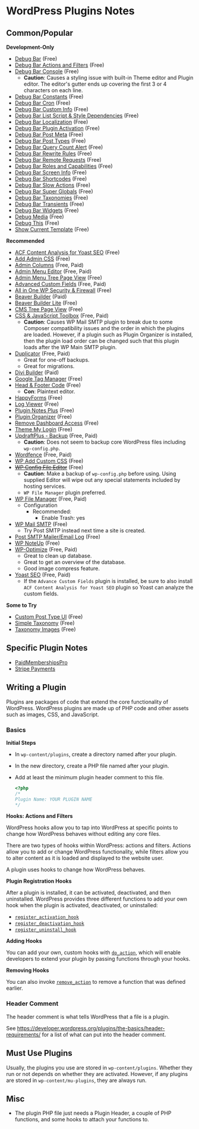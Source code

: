 # WordPress Plugins Notes


## Common/Popular

**Development-Only**

* [Debug Bar](https://wordpress.org/plugins/debug-bar/) (Free)
* [Debug Bar Actions and Filters](https://wordpress.org/plugins/debug-bar-actions-and-filters-addon/) (Free)
* [Debug Bar Console](https://wordpress.org/plugins/debug-bar-console/) (Free)
  + **Caution**: Causes a styling issue with built-in Theme editor and Plugin
    editor.  The editor's gutter ends up covering the first 3 or 4 characters on
    each line.
* [Debug Bar Constants](https://wordpress.org/plugins/debug-bar-constants/) (Free)
* [Debug Bar Cron](https://wordpress.org/plugins/debug-bar-cron/) (Free)
* [Debug Bar Custom Info](https://wordpress.org/plugins/debug-bar-custom-info/) (Free)
* [Debug Bar List Script & Style Dependencies](https://wordpress.org/plugins/debug-bar-list-dependencies/) (Free)
* [Debug Bar Localization](https://wordpress.org/plugins/debug-bar-localization/) (Free)
* [Debug Bar Plugin Activation](https://wordpress.org/plugins/debug-bar-plugin-activation/) (Free)
* [Debug Bar Post Meta](https://wordpress.org/plugins/tdd-debug-bar-post-meta/) (Free)
* [Debug Bar Post Types](https://wordpress.org/plugins/debug-bar-post-types/) (Free)
* [Debug Bar Query Count Alert](https://wordpress.org/plugins/debug-bar-query-count-alert/) (Free)
* [Debug Bar Rewrite Rules](https://wordpress.org/plugins/debug-bar-rewrite-rules/) (Free)
* [Debug Bar Remote Requests](https://wordpress.org/plugins/debug-bar-remote-requests/) (Free)
* [Debug Bar Roles and Capabilities](https://wordpress.org/plugins/debug-bar-roles-and-capabilities/) (Free)
* [Debug Bar Screen Info](https://wordpress.org/plugins/debug-bar-screen-info/) (Free)
* [Debug Bar Shortcodes](https://wordpress.org/plugins/debug-bar-shortcodes/) (Free)
* [Debug Bar Slow Actions](https://wordpress.org/plugins/debug-bar-slow-actions/) (Free)
* [Debug Bar Super Globals](https://wordpress.org/plugins/debug-bar-super-globals/) (Free)
* [Debug Bar Taxonomies](https://wordpress.org/plugins/debug-bar-taxonomies/) (Free)
* [Debug Bar Transients](https://wordpress.org/plugins/debug-bar-transients/) (Free)
* [Debug Bar Widgets](https://wordpress.org/plugins/debug-bar-widgets/) (Free)
* [Debug Media](https://wordpress.org/plugins/debug-media/) (Free)
* [Debug This](https://wordpress.org/plugins/debug-this/) (Free)
* [Show Current Template](https://wordpress.org/plugins/show-current-template/) (Free)

**Recommended**

* [ACF Content Analysis for Yoast SEO](https://wordpress.org/plugins/acf-content-analysis-for-yoast-seo/) (Free)
* [Add Admin CSS](https://wordpress.org/plugins/add-admin-css/) (Free)
* [Admin Columns](https://wordpress.org/plugins/codepress-admin-columns/) (Free, Paid)
* [Admin Menu Editor](https://wordpress.org/plugins/admin-menu-editor/) (Free, Paid)
* [Admin Menu Tree Page View](https://wordpress.org/plugins/admin-menu-tree-page-view/) (Free)
* [Advanced Custom Fields](https://wordpress.org/plugins/advanced-custom-fields/) (Free, Paid)
* [All in One WP Security & Firewall](https://wordpress.org/plugins/all-in-one-wp-security-and-firewall/) (Free)
* [Beaver Builder](https://www.wpbeaverbuilder.com/) (Paid)
* [Beaver Builder Lite](https://wordpress.org/plugins/beaver-builder-lite-version/) (Free)
* [CMS Tree Page View](https://wordpress.org/plugins/cms-tree-page-view/) (Free)
* [CSS & JavaScript Toolbox](https://wordpress.org/plugins/css-javascript-toolbox/) (Free, Paid)
  + **Caution**: Causes WP Mail SMTP plugin to break due to some Composer
    compatibility issues and the order in which the plugins are loaded.  However, if
    a plugin such as Plugin Organizer is installed, then the plugin load order can
    be changed such that this plugin loads after the WP Main SMTP plugin.
* [Duplicator](https://wordpress.org/plugins/duplicator/) (Free, Paid)
  + Great for one-off backups.
  + Great for migrations.
* [Divi Builder](https://www.elegantthemes.com/plugins/divi-builder/) (Paid)
* [Google Tag Manager](https://wordpress.org/plugins/duracelltomi-google-tag-manager/) (Free)
* [Head & Footer Code](https://wordpress.org/plugins/head-footer-code/) (Free)
  + **Con**: Plaintext editor.
* [HappyForms](https://wordpress.org/plugins/happyforms/) (Free)
* [Log Viewer](https://wordpress.org/plugins/log-viewer/) (Free)
* [Plugin Notes Plus](https://wordpress.org/plugins/plugin-notes-plus/) (Free)
* [Plugin Organizer](https://wordpress.org/plugins/plugin-organizer/) (Free)
* [Remove Dashboard Access](https://wordpress.org/plugins/remove-dashboard-access-for-non-admins/) (Free)
* [Theme My Login](https://wordpress.org/plugins/theme-my-login/) (Free)
* [UpdraftPlus - Backup](https://wordpress.org/plugins/updraftplus/) (Free, Paid)
  + **Caution**: Does not seem to backup core WordPress files including
    `wp-config.php`.
* [Wordfence](https://wordpress.org/plugins/wordfence/) (Free, Paid)
* [WP Add Custom CSS](https://wordpress.org/plugins/wp-add-custom-css/) (Free)
* ~~[WP Config File Editor](https://wordpress.org/plugins/wp-config-file-editor/)~~ (Free)
  + **Caution**: Make a backup of `wp-config.php` before using.  Using supplied
    Editor will wipe out any special statements included by hosting services.
  + `WP File Manager` plugin preferred.
* [WP File Manager](https://wordpress.org/plugins/wp-file-manager/) (Free, Paid)
  + Configuration
    - Recommended:
      * Enable Trash: yes
* [WP Mail SMTP](https://wordpress.org/plugins/wp-mail-smtp/) (Free)
  + Try Post SMTP instead next time a site is created.
* [Post SMTP Mailer/Email Log](https://wordpress.org/plugins/post-smtp/) (Free)
* [WP NoteUp](https://wordpress.org/plugins/wp-noteup/) (Free)
* [WP-Optimize](https://wordpress.org/plugins/wp-optimize/) (Free, Paid)
  + Great to clean up database.
  + Great to get an overview of the database.
  + Good image compress feature.
* [Yoast SEO](https://wordpress.org/plugins/wordpress-seo/) (Free, Paid)
  + If the `Advance Custom Fields` plugin is installed, be sure to also install `ACF
    Content Analysis for Yoast SEO` plugin so Yoast can analyze the custom fields.

**Some to Try**

* [Custom Post Type UI](https://wordpress.org/plugins/custom-post-type-ui/) (Free)
* [Simple Taxonomy](https://wordpress.org/plugins/simple-taxonomy/) (Free)
* [Taxonomy Images](https://wordpress.org/plugins/taxonomy-images/) (Free)


## Specific Plugin Notes

* [PaidMembershipsPro](https://github.com/dhurlburtusa/shortcuts/blob/master/wordpress/wordpress-paid_memberships_pro_plugin-notes.md)
* [Stripe Payments](https://github.com/dhurlburtusa/shortcuts/blob/master/stripe/stripe_payments_wordpress_plugin-notes.md)


## Writing a Plugin

Plugins are packages of code that extend the core functionality of WordPress.
WordPress plugins are made up of PHP code and other assets such as images, CSS,
and JavaScript.

### Basics

**Initial Steps**

* In `wp-content/plugins`, create a directory named after your plugin.
* In the new directory, create a PHP file named after your plugin.
* Add at least the minimum plugin header comment to this file.

  ```php
  <?php
  /*
  Plugin Name: YOUR PLUGIN NAME
  */
  ```

**Hooks: Actions and Filters**

WordPress hooks allow you to tap into WordPress at specific points to change how
WordPress behaves without editing any core files.

There are two types of hooks within WordPress: actions and filters.  Actions
allow you to add or change WordPress functionality, while filters allow you to
alter content as it is loaded and displayed to the website user.

A plugin uses hooks to change how WordPress behaves.

**Plugin Registration Hooks**

After a plugin is installed, it can be activated, deactivated, and then
uninstalled.  WordPress provides three different functions to add your own hook
when the plugin is activated, deactivated, or uninstalled:

* [`register_activation_hook`][register_activation_hook]
* [`register_deactivation_hook`][register_deactivation_hook]
* [`register_uninstall_hook`][register_uninstall_hook]

**Adding Hooks**

You can add your own, custom hooks with [`do_action`][do_action], which will
enable developers to extend your plugin by passing functions through your hooks.

**Removing Hooks**

You can also invoke [`remove_action`][remove_action] to remove a function
that was defined earlier.

### Header Comment

The header comment is what tells WordPress that a file is a plugin.

See https://developer.wordpress.org/plugins/the-basics/header-requirements/ for
a list of what can put into the header comment.


## Must Use Plugins

Usually, the plugins you use are stored in `wp-content/plugins`.  Whether they
run or not depends on whether they are activated.  However, if any plugins are
stored in `wp-content/mu-plugins`, they are always run.


## Misc

* The plugin PHP file just needs a Plugin Header, a couple of PHP functions, and
  some hooks to attach your functions to.


[do_action]: https://developer.wordpress.org/reference/functions/do_action/
[register_activation_hook]: https://developer.wordpress.org/reference/functions/register_activation_hook/
[register_deactivation_hook]: https://developer.wordpress.org/reference/functions/register_deactivation_hook/
[register_uninstall_hook]: https://developer.wordpress.org/reference/functions/register_uninstall_hook/
[remove_action]: https://developer.wordpress.org/reference/functions/remove_action/

